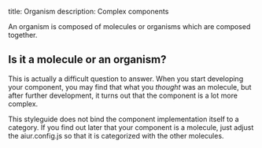 title: Organism
description: Complex components

An organism is composed of molecules or organisms which are composed together.

## Is it a molecule or an organism?

This is actually a difficult question to answer.
When you start developing your component,
you may find that what you _thought_ was an molecule,
but after further development,
it turns out that the component is a lot more complex.

This styleguide does not bind the component implementation itself to a category.
If you find out later that your component is a molecule,
just adjust the aiur.config.js so that it is categorized with the other molecules.